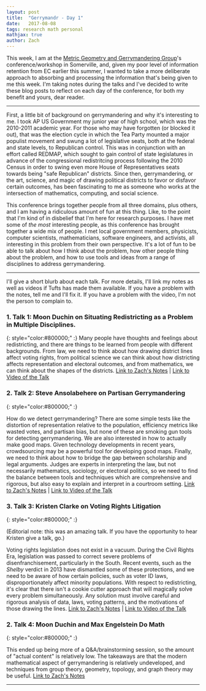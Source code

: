 ```yaml
---
layout: post
title:  "Gerrymandr - Day 1"
date:   2017-08-08
tags: research math personal
mathjax: true
author: Zach
---
```


This week, I am at the [Metric Geometry and Gerrymandering Group](sites.tufts.edu/gerrymandr)'s conference/workshop in Somerville, and, given my poor level of information retention from EC earlier this summer, I wanted to take a more deliberate approach to absorbing and processing the information that's being given to me this week.  I'm taking notes during the talks and I've decided to write these blog posts to reflect on each day of the conference, for both my benefit and yours, dear reader.

----



First, a little bit of background on gerrymandering and why it's interesting to me.  I took AP US Government my junior year of high school, which was the 2010-2011 academic year.  For those who may have forgotten (or blocked it out), that was the election cycle in which the Tea Party mounted a major populist movement and swung a lot of legislative seats, both at the federal and state levels, to Republican control.  This was in conjunction with an effort called REDMAP, which sought to gain control of state legislatures in advance of the congressional redistritcing process following the 2010 Census in order to swing even more House of Representatives seats towards being "safe Republican" districts.  Since then, gerrymandering, or the art, science, and magic of drawing political districts to favor or disfavor certain outcomes, has been fascinating to me as someone who works at the intersection of mathematics, computing, and social science.


This conference brings together people from all three domains, plus others, and I am having a ridiculous amount of fun at this thing.  Like, to the point that I'm kind of in disbelief that I'm here for research purposes.  I have met some of *the most* interesting people, as this conference has brought together a wide mix of people.  I met local government members, physicists, computer scientists, mathematicians, software engineers, and activists, all interesting in this problem from their own perspective.  It's a lot of fun to be able to talk about how I think about the problem, how other people thing about the problem, and how to use tools and ideas from a range of disciplines to address gerrymandering.

----

I'll give a short blurb about each talk.  For more details, I'll link my notes as well as videos if Tufts has made them available.  If you have a problem with the notes, tell me and I'll fix it.  If you have a problem with the video, I'm not the person to complain to.

### 1. Talk 1: Moon Duchin on Situating Redistricting as a Problem in Multiple Disciplines. 
{: style="color:#800000;" :} 
Many people have thoughts and feelings about redistricting, and there are things to be learned from people with different backgrounds.  From law, we need to think about how drawing district lines affect voting rights, from political science we can think about how districting affects representation and electoral outcomes, and from mathematics, we can think about the shapes of the districts. [Link to Zach's Notes](http://zachschutzman.com/assets/notes/mggg.pdf#page=2) \| [Link to Video of the Talk](https://www.youtube.com/watch?v=vdkvQ9y04K4&list=PLr7G5jnVFYLiTpEiQkQB_FyQ372oSO8Au&index=1)

### 2. Talk 2: Steve Ansolabehere on Partisan Gerrymandering 
{: style="color:#800000;" :} 

How do we detect gerrymandering?  There are some simple tests like the distortion of representation relative to the population, efficiency metrics like wasted votes, and partisan bias, but none of these are smoking gun tools for detecting gerrymandering.  We are also interested in how to actually make good maps. Given technology developments in recent years, crowdsourcing may be a powerful tool for developing good maps.  Finally, we need to think about how to bridge the gap between scholarship and legal arguments.  Judges are experts in interpreting the law, but not necessarily mathematics, sociology, or electoral politics, so we need to find the balance between tools and techniques which are comprehensive and rigorous, but also easy to explain and interpret in a courtroom setting. [Link to Zach's Notes](http://zachschutzman.com/assets/notes/mggg.pdf#page=6) \| [Link to Video of the Talk](https://www.youtube.com/watch?v=TDe72R8pjSc&index=2&list=PLr7G5jnVFYLiTpEiQkQB_FyQ372oSO8Au)


### 3. Talk 3: Kristen Clarke on Voting Rights Litigation
{: style="color:#800000;" :} 

(Editorial note: this was an amazing talk.  If you have the opportunity to hear Kristen give a talk, go.)

Voting rights legislation does not exist in a vacuum.  During the Civil Rights Era, legislation was passed to correct severe problems of disenfranchisement, particularly in the South.  Recent events, such as the *Shelby* verdict in 2013 have dismantled some of these protections, and we need to be aware of how certain policies, such as voter ID laws, disproportionately affect minority populations.  With respect to redistricting, it's clear that there isn't a cookie cutter approach that will magically solve every problem simultaneously.  Any solution must involve careful and rigorous analysis of data, laws, voting patterns, and the motivations of those drawing the lines. [Link to Zach's Notes](http://zachschutzman.com/assets/notes/mggg.pdf#page=8) \| [Link to Video of the Talk](https://www.youtube.com/watch?v=CktwjlcBDH4&index=3&list=PLr7G5jnVFYLiTpEiQkQB_FyQ372oSO8Au)


### 2. Talk 4: Moon Duchin and Max Engelstein Do Math 
{: style="color:#800000;" :} 

This ended up being more of a Q&A/brainstorming session, so the amount of "actual content" is relatively low.  The takeaways are that the modern mathematical aspect of gerrymandering is relatively undeveloped, and techniques from group theory, geometry, topology, and graph theory may be useful. [Link to Zach's Notes](http://zachschutzman.com/assets/notes/mggg.pdf#page=10)

----


